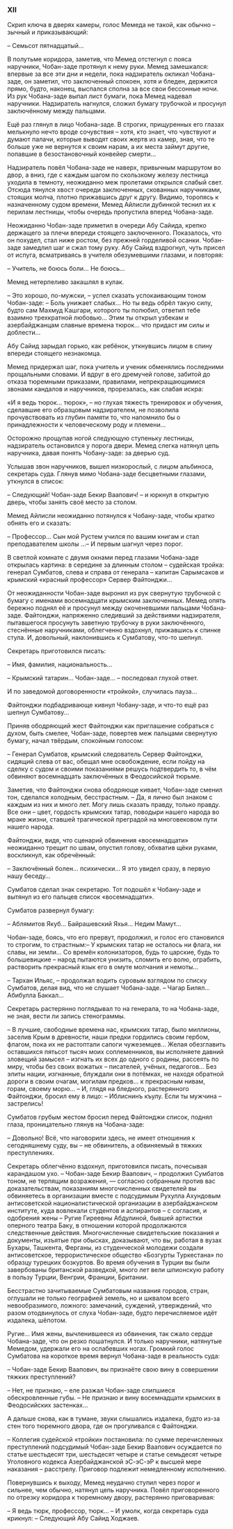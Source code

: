 ### XII

Скрип ключа в дверях камеры, голос Мемеда не такой, как обычно – зычный и приказывающий:

– Семьсот пятнадцатый... 

В полутьме коридора, заметив, что Мемeд отстегнул с пояса наручники, Чобан-заде протянул к нему руки.
Мемед замешкался: впервые за все эти дни и недели, пока надзиратель окликал Чобана-заде, он заметил, что заключенный спокоен, хотя и бледен, держится прямо, будто, наконец, выспался сполна за все свои бессонные ночи. 
Из рук Чобана-заде выпал лист бумаги, пока Мемед надевал наручники.
Надзиратель нагнулся, сложил бумагу трубочкой и просунул заключённому между пальцами.

Ещё раз глянул в лицо Чобана-заде.
В строгих, прищуренных его глазах мелькнуло нечто вроде сочувствия – хотя, кто знает, что чувствуют и думают палачи, которые выводят своих жертв из камер, зная, что те больше уже не вернутся к своим нарам, а их места займут другие, попавшие в безостановочный конвейер смерти… 

Надзиратель повёл Чобана-заде не наверх, привычным маршрутом во двор, а вниз, где с каждым шагом по скользкому железу лестница уходила в темноту, неожиданно меж пролетами открылся слабый свет. 
Отсюда тянулся хвост очереди заключенных, скованных наручниками, стоящих молча, плотно прижавшись друг к другу.
Видимо, торопясь к назначенному судом времени, Мемед Айлисли дубинкой теснил их к перилам лестницы, чтобы очередь пропустила вперед Чобана-заде.

Неожиданно Чобан-заде приметил в очереди Абу Сайида, крепко держащего за плечи впереди стоящего заключенного.
Показалось, что он похудел, стал ниже ростом, без прежней горделивой осанки.
Чобан-заде замедлил шаг и сжал тому руку.
Абу Сайид вздрогнул, чуть присел от испуга, всматриваясь в учителя обезумевшими глазами, и повторяя:

– Учитель, не боюсь боли…
Не боюсь... 

Мемед нетерпеливо закашлял в кулак.

– Это хорошо, по-мужски, – успел сказать успокаивающим тоном Чобан-заде: – Боль унижает слабых…
Но ты ведь обрёл такую силу, будто сам Махмуд Кашгари, которого ты полюбил, ответил тебе взаимно трехкратной любовью…
Этим ты открыл узбекам и азербайджанцам славные времена тюрок... что придаст им силы и доблести…

Абу Сайид зарыдал горько, как ребёнок, уткнувшись лицом в спину впереди стоящего незнакомца. 

Мемед придержал шаг, пока учитель и ученик обменялись последними прощальными словами.
И вдруг в его дремучей голове, забитой до отказа тюремными приказами, правилами, непрекращающимися звонами кандалов и наручников, прорезалась, как слабая искра:

«И я ведь тюрок… тюрок», – но глухая тяжесть тренировок и обучения, сделавшие его образцовым надзирателем, не позволила прочувствовать из глубин памяти то, что напомнило бы о принадлежности к человеческому роду и племени... 

Осторожно прощупав ногой следующую ступеньку лестницы, надзиратель остановился у порога двери.
Мемед слегка натянул цепь наручника, давая понять Чобану-заде: за дверью суд. 

Услышав звон наручников, вышел низкорослый, с лицом альбиноса, секретарь суда.
Глянув мимо Чобана-заде бесцветными глазами, уткнулся в список:

– Следующий!
Чобан-заде Бекир Ваапович! – и юркнул в открытую дверь, чтобы занять своё место за столом. 

Мемед Айлисли неожиданно потянулся к Чобану-заде, чтобы кратко обнять его и сказать:

– Профессор…
Сын мой Рустем учился по вашим книгам и стал преподавателем школы …– И первым шагнул через порог. 

В светлой комнате с двумя окнами перед глазами Чобана-заде открылась картина: в середине за длинным столом – судейская тройка: генерал Сумбатов, слева и справа от генерала – капитан Сарымсаков и крымский «красный профессор» Сервер Файтонджи...

От неожиданности Чобан-заде выронил из рук свернутую трубочкой с бумагу с именами восемнадцати крымским заключенных.
Мемед опять бережно поднял её и просунул между окоченевшими пальцами Чобана-заде. 
Файтонджи, напряженно следивший за действиями надзирателя, пытавшегося просунуть заветную трубочку в руки заключённого, стеснённые наручниками, облегченно вздохнул, прижавшись к спинке стула.
И, довольный, наклонившись к Сумбатову, что-то шепнул.

Секретарь приготовился писать:

– Имя, фамилия, национальность... 

– Крымский татарин...
Чобан-заде... – последовал глухой ответ. 

И по заведомой договоренности «тройкой», случилась пауза…

Файтонджи подбадривающе кивнул Чобану-заде, и что-то ещё раз шепнул Сумбатову…

Приняв ободряющий жест Файтонджи как приглашение собраться с духом, быть смелее, Чобан-заде, повертев меж пальцами свернутую бумагу, начал твёрдым, спокойным голосом:

– Генерал Сумбатов, крымский следователь Сервер Файтонджи, сидящий слева от вас, обещал мне освобождение, если пойду на сделку с судом и своими показаниями решусь подтвердить то, в чём обвиняют восемнадцать заключённых в Феодосийской тюрьме.

Заметив, что Файтонджи снова ободряюще кивает, Чобан-заде сменил тон, сделался холодным, бесстрастным. – Да, я лично был знаком с каждым из них и много лет.
Могу лишь сказать правду, только правду.
Все они – цвет, гордость крымских татар, поводыри нашего народа во мраке жизни, ставшей трагической преградой на многовековом пути нашего народа. 

Файтонджи, видя, что сценарий обвинения «восемнадцати» неожиданно трещит по швам, опустил голову, обхватив щёки руками, воскликнул, как обречённый:

– Заключённый болен… психически…
Я это увидел сразу, в первую нашу беседу…

Сумбатов сделал знак секретарю.
Тот подошёл к Чобану-заде и вытянул из его пальцев список «восемнадцати». 

Сумбатов развернул бумагу:

– Аблямитов Якуб…
Байрашевский Яхья...
Недим Мамут... 

Чобан-заде, боясь, что его прервут, продолжил, и голос его становился то строгим, то страстным:– У крымских татар не осталось ни флага, ни славы, ни земли...
Со времён колонизаторов, будь то царские, будь то большевицкие – народ пытаются унизить, сломить его волю, ограбить, растворить прекрасный язык его в омуте молчания и немоты… 

– Тархан Ильяс, – продолжал водить суровым взглядом по списку Сумбатов, делая вид, что не слушает Чобана-заде. – Чагар Билял…
Абибулла Баккал…

Секретарь растерянно поглядывал то на генерала, то на Чобана-заде, не зная, вести ли запись стенограммы.

– В лучшие, свободные времена нас, крымских татар, было миллионы, заселив Крым в древности, наши предки гордились своим гербом, флагом, пока их не растоптали сапоги чужеземцев…
Желая обезглавить оставшихся пятьсот тысяч моих соплеменников, вы исполняете давний зловещий замысел – изгнать их всех до одного с родины, рассеять по миру, чтобы без своих вожатых – писателей, учёных, педагогов...
Без элиты нации, изгнанные, блуждали они в потёмках, не находя обратной дороги в своим очагам, могилам предков… к прекрасным нивам, горам, своему морю… – И, глядя на бледного, растерянного Файтонджи, бросил ему в лицо: – Иблиснинъ къулу.
Если ты мужчина – застрелись! 

Сумбатов грубым жестом бросил перед Файтонджи список, поднял глаза, проницательно глянув на Чобана-заде:

– Довольно!
Всё, что наговорили здесь, не имеет отношения к сегодняшнему суду, вы – не обвинитель, а обвиняемый в тяжких преступлениях.

Секретарь облегчённо вздохнул, приготовился писать, почесывая карандашом ухо. 
– Чобан-заде Бекир Ваапович, – продолжил Сумбатов тоном, не терпящим возражения, — согласно собранным против вас доказательствам, показаниям многочисленных свидетелей вы обвиняетесь в организации вместе с подсудимым Рухулла Ахундовым антисоветской националистической организации в азербайджанском институте, куда вовлекали студентов и аспирантов – с согласия, и одобрения жены – Ругие Гиреевны Абдулиной, бывшей артистки оперного театра Баку, в отношении которой продолжаются следственные действия.
Многочисленные свидетельские показания и документы, изъятые при обысках, доказывают, что вы, работая в вузах Бухары, Ташкента, Ферганы, из студенческой молодежи создали антисоветское, террористическое общество «Бозгурты Туркестана» по образцу турецких бозкуртов.
Во время обучения в Турции вы были завербованы британской разведкой, много лет вели шпионскую работу в пользу Турции, Венгрии, Франции, Британии. 

Бесстрастно зачитываемые Сумбатовым названия городов, стран, оглушали не только географией земель, но и шквалом всего невообразимого, ложного: замечаний, суждений, утверждений, что разом отодвинулось от слуха Чобан-заде, будто перечисляемое идёт издалека, шёпотом.

Ругие...
Имя жены, вычленившееся из обвинения, так сжало сердце Чобана-заде, что он резко пошатнулся.
И только наручники, натянутые Мемедом, удержали его на ослабевших ногах. 
Громкий голос Сумбатова на короткое время вернул Чобана-заде в реальность суда:

– Чобан-заде Бекир Ваапович, вы признаёте свою вину в совершении тяжких преступлений? 

– Нет, не признаю, – еле разжал Чобан-заде слипшиеся обескровленные губы. – Не признаю и вину восемнадцати крымских в Феодосийских застенках…

А дальше снова, как в тумане, звуки слышались издалека, будто из-за стен того тюремного двора, где он прогуливался с Файтонджи.

– Коллегия судейской «тройки» постановила: по сумме перечисленных преступлений подсудимый Чобан-заде Бекир Ваапович осуждается по статье шестьдесят три, шестьдесят четыре и статье семьдесят четыре Уголовного кодекса Азербайджанской эС-эС-эР к высшей мере наказания – расстрелу.
Приговор подлежит немедленному исполнению.

Повернувшись к выходу, Мемед неудачно ступил через порог и сильнее, чем обычно, натянул цепь наручника.
Повёл приговоренного по отрезку коридора к тюремному двору, растерянно приговаривая:

– Я ведь тюрк, профессор, тюрк… – И умолк, когда секретарь суда крикнул: – Следующий Абу Сайид Ходжаев.
